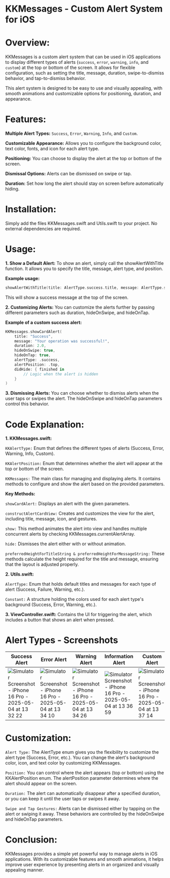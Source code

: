 # KKMessages - Custom Alert System for iOS

# Overview:
KKMessages is a custom alert system that can be used in iOS applications to display different types of alerts (`success`, `error`, `warning`, `info`, and `custom`) at the top or bottom of the screen. It allows for flexible configuration, such as setting the title, message, duration, swipe-to-dismiss behavior, and tap-to-dismiss behavior.

This alert system is designed to be easy to use and visually appealing, with smooth animations and customizable options for positioning, duration, and appearance.

# Features:
**Multiple Alert Types:** `Success`, `Error`, `Warning`, `Info`, and `Custom`.

**Customizable Appearance:** Allows you to configure the background color, text color, fonts, and icon for each alert type.

**Positioning:** You can choose to display the alert at the top or bottom of the screen.

**Dismissal Options:** Alerts can be dismissed on swipe or tap.

**Duration:** Set how long the alert should stay on screen before automatically hiding.

# Installation:
Simply add the files KKMessages.swift and Utils.swift to your project. No external dependencies are required.

# Usage:
**1. Show a Default Alert:**
To show an alert, simply call the showAlertWithTitle function. It allows you to specify the title, message, alert type, and position.

**Example usage:**
```swift
showAlertWithTitle(title: AlertType.success.title, message: AlertType.success.message, alert_type: .success)
```
This will show a success message at the top of the screen.

**2. Customizing Alerts:**
You can customize the alerts further by passing different parameters such as duration, hideOnSwipe, and hideOnTap.

**Example of a custom success alert:**
```swift
KKMessages.showCardAlert(
    title: "Success",
    message: "Your operation was successful!",
    duration: 2.0,
    hideOnSwipe: true,
    hideOnTap: true,
    alertType: .success,
    alertPosition: .top,
    didHide: { finished in
        // Logic when the alert is hidden
    }
)
```

**3. Dismissing Alerts:**
You can choose whether to dismiss alerts when the user taps or swipes the alert. The hideOnSwipe and hideOnTap parameters control this behavior.


# Code Explanation:
**1. KKMessages.swift:**

`KKAlertType:` Enum that defines the different types of alerts (Success, Error, Warning, Info, Custom).

`KKAlertPosition:` Enum that determines whether the alert will appear at the top or bottom of the screen.

`KKMessages:` The main class for managing and displaying alerts. It contains methods to configure and show the alert based on the provided parameters.

**Key Methods:**

`showCardAlert:` Displays an alert with the given parameters.

`constructAlertCardView:` Creates and customizes the view for the alert, including title, message, icon, and gestures.

`show:` This method animates the alert into view and handles multiple concurrent alerts by checking KKMessages.currentAlertArray.

`hide:` Dismisses the alert either with or without animation.

`preferredHeightForTitleString & preferredHeightForMessageString:` These methods calculate the height required for the title and message, ensuring that the layout is adjusted properly.

**2. Utils.swift:**

`AlertType:` Enum that holds default titles and messages for each type of alert (Success, Failure, Warning, etc.).

`Constant:` A structure holding the colors used for each alert type's background (Success, Error, Warning, etc.).

**3. ViewController.swift:**
Contains the UI for triggering the alert, which includes a button that shows an alert when pressed.

# Alert Types - Screenshots

| Success Alert       | Error Alert       | Warning Alert      | Information Alert  | Custom Alert      |
|---------------------|-------------------|--------------------|--------------------|-------------------|
|![Simulator Screenshot - iPhone 16 Pro - 2025-05-04 at 13 32 22](https://github.com/user-attachments/assets/7088fc84-523d-4b1a-8321-9564a681a38d)|  ![Simulator Screenshot - iPhone 16 Pro - 2025-05-04 at 13 34 10](https://github.com/user-attachments/assets/b76cd8c4-68e7-435e-8088-697fb2c52875)|![Simulator Screenshot - iPhone 16 Pro - 2025-05-04 at 13 34 26](https://github.com/user-attachments/assets/353d613d-cf89-4c9b-aafc-b5d2b5497f54)|![Simulator Screenshot - iPhone 16 Pro - 2025-05-04 at 13 36 59](https://github.com/user-attachments/assets/6a5b19c5-35d6-4e9a-81f6-9f859da14db8)|![Simulator Screenshot - iPhone 16 Pro - 2025-05-04 at 13 37 14](https://github.com/user-attachments/assets/8a26cec5-ca39-43d2-a77f-71c1603d3717)|




# Customization:
`Alert Type:` The AlertType enum gives you the flexibility to customize the alert type (Success, Error, etc.). You can change the alert's background color, icon, and text color by customizing KKMessages.

`Position:` You can control where the alert appears (top or bottom) using the KKAlertPosition enum. The alertPosition parameter determines where the alert should appear on the screen.

`Duration:` The alert can automatically disappear after a specified duration, or you can keep it until the user taps or swipes it away.

`Swipe and Tap Gestures:` Alerts can be dismissed either by tapping on the alert or swiping it away. These behaviors are controlled by the hideOnSwipe and hideOnTap parameters.

# Conclusion:
KKMessages provides a simple yet powerful way to manage alerts in iOS applications. With its customizable features and smooth animations, it helps improve user experience by presenting alerts in an organized and visually appealing manner.


